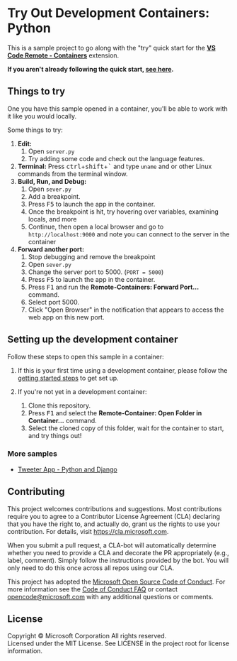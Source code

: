 # Try Out Development Containers: Python

This is a sample project to go along with the "try" quick start for the **[VS Code Remote - Containers](https://aka.ms/vscode-remote/containers)** extension.

**If you aren't already following the quick start, [see here](#setting-up-the-development-container).**

## Things to try

One you have this sample opened in a container, you'll be able to work with it like you would locally. 

Some things to try:

1. **Edit:**
   1. Open `server.py`
   2. Try adding some code and check out the language features.
2. **Terminal:** Press <kbd>ctrl</kbd>+<kbd>shift</kbd>+<kbd>\`</kbd> and type `uname` and or other Linux commands from the terminal window.
2. **Build, Run, and Debug:**
   1. Open `sever.py`
   2. Add a breakpoint.
   3. Press <kbd>F5</kbd> to launch the app in the container.
   4. Once the breakpoint is hit, try hovering over variables, examining locals, and more
   5. Continue, then open a local browser and go to `http://localhost:9000` and note you can connect to the server in the container
3. **Forward another port:**
   1. Stop debugging and remove the breakpoint
   2. Open `sever.py`
   3. Change the server port to 5000. (`PORT = 5000`)
   4. Press <kbd>F5</kbd> to launch the app in the container.
   5. Press <kbd>F1</kbd> and run the **Remote-Containers: Forward Port...** command.
   6. Select port 5000.
   7. Click "Open Browser" in the notification that appears to access the web app on this new port.

## Setting up the development container

Follow these steps to open this sample in a container:

1. If this is your first time using a development container, please follow the [getting started steps](https://aka.ms/vscode-remote/containers/getting-started) to get set up.

2. If you're not yet in a development container:
   1. Clone this repository.
   2. Press <kbd>F1</kbd> and select the **Remote-Container: Open Folder in Container...** command.
   3. Select the cloned copy of this folder, wait for the container to start, and try things out!

### More samples

- [Tweeter App - Python and Django](https://github.com/Microsoft/python-sample-tweeterapp)

## Contributing

This project welcomes contributions and suggestions.  Most contributions require you to agree to a
Contributor License Agreement (CLA) declaring that you have the right to, and actually do, grant us
the rights to use your contribution. For details, visit https://cla.microsoft.com.

When you submit a pull request, a CLA-bot will automatically determine whether you need to provide
a CLA and decorate the PR appropriately (e.g., label, comment). Simply follow the instructions
provided by the bot. You will only need to do this once across all repos using our CLA.

This project has adopted the [Microsoft Open Source Code of Conduct](https://opensource.microsoft.com/codeofconduct/).
For more information see the [Code of Conduct FAQ](https://opensource.microsoft.com/codeofconduct/faq/) or
contact [opencode@microsoft.com](mailto:opencode@microsoft.com) with any additional questions or comments.

## License

Copyright © Microsoft Corporation All rights reserved.<br />
Licensed under the MIT License. See LICENSE in the project root for license information.
